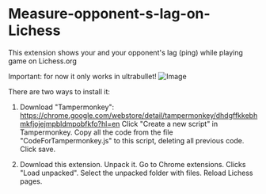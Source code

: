 # Measure-opponent-s-lag-on-Lichess
This extension shows your and your opponent's lag (ping) while playing game on Lichess.org

Important: for now it only works in ultrabullet!
![Image](https://snag.gy/TkcuVI.jpg?raw=true "Screenshot")

There are two ways to install it:
1. Download "Tampermonkey": https://chrome.google.com/webstore/detail/tampermonkey/dhdgffkkebhmkfjojejmpbldmpobfkfo?hl=en
Click "Create a new script" in Tampermonkey. Copy all the code from the file "CodeForTampermonkey.js" to this script, deleting all previous code. Click save.

2. Download this extension. Unpack it. Go to Chrome extensions. Clicks "Load unpacked". Select the unpacked folder with files. Reload Lichess pages. 

